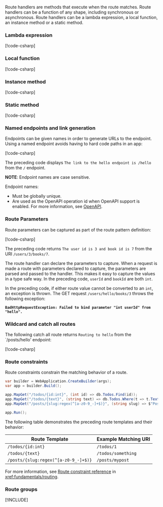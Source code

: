 Route handlers are methods that execute when the route matches. Route handlers can be a function of any shape, including synchronous or asynchronous. Route handlers can be a lambda expression, a local function, an instance method or a static method.

### Lambda expression

[!code-csharp[](~/fundamentals/minimal-apis/7.0-samples/WebMinAPIs/Program.cs?name=snippet_le)]

### Local function

[!code-csharp[](~/fundamentals/minimal-apis/7.0-samples/WebMinAPIs/Program.cs?name=snippet_lf)]

### Instance method

[!code-csharp[](~/fundamentals/minimal-apis/7.0-samples/WebMinAPIs/Program.cs?name=snippet_im)]

### Static method

[!code-csharp[](~/fundamentals/minimal-apis/7.0-samples/WebMinAPIs/Program.cs?name=snippet_sm)]

### Named endpoints and link generation

Endpoints can be given names in order to generate URLs to the endpoint. Using a named endpoint avoids having to hard code paths in an app:

[!code-csharp[](~/fundamentals/minimal-apis/samples/WebMinAPIs/Program.cs?name=snippet_nr)]

The preceding code displays `The link to the hello endpoint is /hello` from the `/` endpoint.

**NOTE**: Endpoint names are case sensitive.

Endpoint names:

* Must be globally unique.
* Are used as the OpenAPI operation id when OpenAPI support is enabled. For more information, see [OpenAPI](xref:fundamentals/minimal-apis/openapi).

### Route Parameters

Route parameters can be captured as part of the route pattern definition:

[!code-csharp[](~/fundamentals/minimal-apis/7.0-samples/WebMinAPIs/Program.cs?name=snippet_rp)]

The preceding code returns `The user id is 3 and book id is 7` from the URI `/users/3/books/7`.

The route handler can declare the parameters to capture. When a request is made a route with parameters declared to capture, the parameters are parsed and passed to the handler. This makes it easy to capture the values in a type safe way. In the preceding code, `userId` and `bookId` are both `int`.

In the preceding code, if either route value cannot be converted to an `int`, an exception is thrown. The GET request `/users/hello/books/3` throws the following exception:

**`BadHttpRequestException: Failed to bind parameter "int userId" from "hello".`**

### Wildcard and catch all routes

The following catch all route returns `Routing to hello` from the `/posts/hello' endpoint:

[!code-csharp[](~/fundamentals/minimal-apis/7.0-samples/WebMinAPIs/Program.cs?name=snippet_wild)]

### Route constraints

Route constraints constrain the matching behavior of a route.

```csharp
var builder = WebApplication.CreateBuilder(args);
var app = builder.Build();

app.MapGet("/todos/{id:int}", (int id) => db.Todos.Find(id));
app.MapGet("/todos/{text}", (string text) => db.Todos.Where(t => t.Text.Contains(text));
app.MapGet("/posts/{slug:regex(^[a-z0-9_-]+$)}", (string slug) => $"Post {slug}");

app.Run();
```

The following table demonstrates the preceding route templates and their behavior:

| Route Template | Example Matching URI |
|--|--|
| `/todos/{id:int}` | `/todos/1` |
| `/todos/{text}` | `/todos/something` |
| `/posts/{slug:regex(^[a-z0-9_-]+$)}` | `/posts/mypost` |

For more information, see [Route constraint reference](xref:fundamentals/routing) in <xref:fundamentals/routing>.

### Route groups

[!INCLUDE[](~/includes/route-groups.md)]

